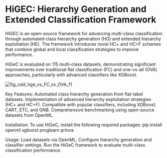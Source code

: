 # HiGEC: Hierarchy Generation and Extended Classification Framework
HiGEC is an open-source framework for advancing multi-class classification through automated class hierarchy generation (HG) and extended hierarchy exploitation (HE). The framework introduces novel HC+ and HC+F schemes that combine global and local classification strategies to improve performance.

HiGeC is evaluated on 115 multi-class datasets, demonstrating significant improvements over traditional flat classification (FC) and one-vs-all (OVA) approaches, particularly with advanced classifiers like XGBoost.

![fig_cdd_hge_vs_FC_vs_OVA_f1](https://github.com/user-attachments/assets/7853f94c-3064-49af-a1fb-7693d9c09928)

Key Features:
Automated class hierarchy generation from flat-label datasets.
Implementation of advanced hierarchy exploitation strategies (HC+ and HC+F).
Compatible with popular classifiers, including XGBoost, CART, ETC, and GNB.
Comprehensive benchmarking using open-source datasets from OpenML.

Installation:
To use HiGeC, install the following required packages:
pip install openml xgboost proglearn prince

Usage:
Load datasets via OpenML.
Configure hierarchy generation and classifier settings.
Run the HiGeC framework to evaluate multi-class classification performance.
